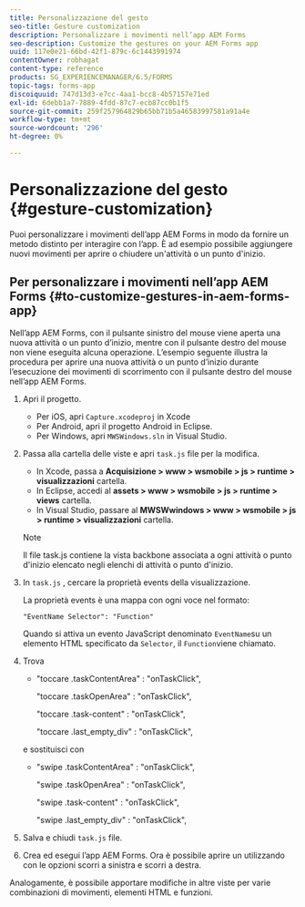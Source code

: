 ```yaml
---
title: Personalizzazione del gesto
seo-title: Gesture customization
description: Personalizzare i movimenti nell’app AEM Forms
seo-description: Customize the gestures on your AEM Forms app
uuid: 117e0e21-66bd-42f1-879c-6c1443991974
contentOwner: robhagat
content-type: reference
products: SG_EXPERIENCEMANAGER/6.5/FORMS
topic-tags: forms-app
discoiquuid: 747d13d3-e7cc-4aa1-bcc8-4b57157e71ed
exl-id: 6debb1a7-7889-4fdd-87c7-ecb87cc0b1f5
source-git-commit: 259f257964829b65bb71b5a46583997581a91a4e
workflow-type: tm+mt
source-wordcount: '296'
ht-degree: 0%

---
```


# Personalizzazione del gesto {#gesture-customization}

Puoi personalizzare i movimenti dell’app AEM Forms in modo da fornire un metodo distinto per interagire con l’app. È ad esempio possibile aggiungere nuovi movimenti per aprire o chiudere un&#39;attività o un punto d&#39;inizio.

## Per personalizzare i movimenti nell’app AEM Forms {#to-customize-gestures-in-aem-forms-app}

Nell’app AEM Forms, con il pulsante sinistro del mouse viene aperta una nuova attività o un punto d’inizio, mentre con il pulsante destro del mouse non viene eseguita alcuna operazione. L’esempio seguente illustra la procedura per aprire una nuova attività o un punto d’inizio durante l’esecuzione dei movimenti di scorrimento con il pulsante destro del mouse nell’app AEM Forms.

1. Apri il progetto.

   * Per iOS, apri `Capture.xcodeproj` in Xcode
   * Per Android, apri il progetto Android in Eclipse.
   * Per Windows, apri `MWSWindows.sln` in Visual Studio.

1. Passa alla cartella delle viste e apri `task.js` file per la modifica.

   * In Xcode, passa a **Acquisizione > www > wsmobile > js > runtime > visualizzazioni** cartella.
   * In Eclipse, accedi al **assets > www > wsmobile > js > runtime > views** cartella.
   * In Visual Studio, passare al **MWSWwindows > www > wsmobile > js > runtime > visualizzazioni** cartella.

   >[!NOTE]
   >
   >Il file task.js contiene la vista backbone associata a ogni attività o punto d&#39;inizio elencato negli elenchi di attività o punto d&#39;inizio.

1. In `task.js` , cercare la proprietà events della visualizzazione.

   La proprietà events è una mappa con ogni voce nel formato:

   `"EventName Selector": "Function"`

   Quando si attiva un evento JavaScript denominato `EventName`su un elemento HTML specificato da `Selector`, il `Function`viene chiamato.

1. Trova

   * &quot;toccare .taskContentArea&quot; : &quot;onTaskClick&quot;,

     &quot;toccare .taskOpenArea&quot; : &quot;onTaskClick&quot;,

     &quot;toccare .task-content&quot; : &quot;onTaskClick&quot;,

     &quot;toccare .last_empty_div&quot; : &quot;onTaskClick&quot;,

   e sostituisci con

   * &quot;swipe .taskContentArea&quot; : &quot;onTaskClick&quot;,

     &quot;swipe .taskOpenArea&quot; : &quot;onTaskClick&quot;,

     &quot;swipe .task-content&quot; : &quot;onTaskClick&quot;,

     &quot;swipe .last_empty_div&quot; : &quot;onTaskClick&quot;,

1. Salva e chiudi `task.js` file.
1. Crea ed esegui l’app AEM Forms. Ora è possibile aprire un utilizzando con le opzioni scorri a sinistra e scorri a destra.

Analogamente, è possibile apportare modifiche in altre viste per varie combinazioni di movimenti, elementi HTML e funzioni.
